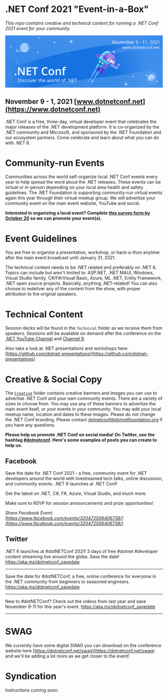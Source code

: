 # .NET Conf 2021 "Event-in-a-Box"
*This repo contains creative and technical content for running a .NET Conf 2021 event for your community.*

[![](Creative/550x182-banner.png)](https://www.dotnetconf.net)
## November 9 - 1, 2021 [www.dotnetconf.net](https://www.dotnetconf.net)
.NET Conf is a free, three-day, virtual developer event that celebrates the major releases of the .NET development platform. It is co-organized by the .NET community and Microsoft, and sponsored by the .NET Foundation and our ecosystem partners. Come celebrate and learn about what you can do with .NET 6.

# Community-run Events
Communities across the world self-organize local .NET Conf events every year to help spread the word about the .NET releases. These events can be virtual or in-person depending on your local area health and safety guidelines. The .NET Foundation is supporting community-run virtual events again this year through their virtual meetup group. We will advertize your community event on the main event website, YouTube and social. 

**Interested in organizing a local event? Complete [this survey form by October 20](https://aka.ms/dotnetconf-virtual-event) so we can promote your event(s).**

# Event Guidelines
You are free to organize a presentation, workshop, or hack-a-thon anytime after the main event broadcast until January 31, 2021.

The technical content needs to be .NET related and preferably on .NET 6. Topics can include but aren't limited to: ASP.NET, .NET MAUI, Windows, Visual Studio family, C#/F#/Visual Basic, Azure, ML .NET, Entity Framework, .NET open source projects. Basically, anything .NET-related! You can also choose to redeliver any of the content from the show, with proper attribution to the original speakers. 

# Technical Content
Session decks will be found in the `Technical` folder as we receive them from speakers. Sessions will be available on demand after the conference on the [.NET YouTube Channel](https://www.youtube.com/dotnet) and [Channel 9](https://channel9.msdn.com/Events/dotnetConf/). 

Also take a look at .NET presentations and workshops here: [https://github.com/dotnet-presentations](https://github.com/dotnet-presentations)

# Creative & Social Copy 
The [`Creative`](https://github.com/dotnet-presentations/dotNETConf/tree/master/2021/MainEvent/Creative) folder contains creative banners and images you can use to advertise .NET Conf and your own community events. There are a variety of sizes to choose from. You may use any of these banners to advertize the main event itself, or your events in your community. You may add your local meetup name, location and dates to these images. Please do not change the .NET Conf branding. Please contact [dotnetconf@dotnetfoundation.org](mailto:dotnetconf@dotnetfoundation.org) if you have any questions.  

**Please help us promote .NET Conf on social media! On Twitter, use the hashtag [#dotnetconf](https://twitter.com/search?q=%23dotnetconf). Here's some examples of posts you can create to help us.** 

## Facebook

Save the date for .NET Conf 2021 - a free, community event for .NET developers around the world with livestreamed tech talks, online discussion, and community events. .NET 6 launches at .NET Conf! 

Get the latest on .NET, C#, F#, Azure, Visual Studio, and much more. 

Make sure to RSVP for session announcements and prize opportunities!

*Share Facebook Event: [https://www.facebook.com/events/320472506406739/](https://www.facebook.com/events/320472506406739/)*

## Twitter

.NET 6 launches at #dotNETConf 2021! 3 days of free #dotnet #developer content streaming live around the globe. Save the date! https://aka.ms/dotnetconf_savedate

***

Save the date for #dotNETConf, a free, online conference for everyone in the .NET community from beginners to seasoned engineers. https://aka.ms/dotnetconf_savedate

***

New to #dotNETConf? Check out the videos from last year and save November 9-11 for this year's event.  https://aka.ms/dotnetconf_savedate

***
# SWAG

We currently have some digital SWAG you can download on the conference website here [https://dotnetconf.net/swag](https://dotnetconf.net/swag) and we'll be adding a lot more as we get closer to the event!

# Syndication

Instructions coming soon. 


